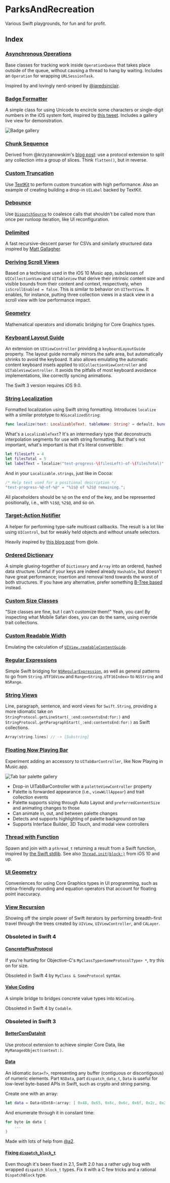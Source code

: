 # ParksAndRecreation

Various Swift playgrounds, for fun and for profit.

## Index

### [Asynchronous Operations](https://github.com/zwaldowski/ParksAndRecreation/blob/master/Latest/Asynchronous%Operations.playground)

Base classes for tracking work inside `OperationQueue` that takes place outside of the queue, without causing a thread to hang by waiting. Includes an `Operation` for wrapping `URLSessionTask`.

Inspired by and lovingly nerd-sniped by [@jaredsinclair](https://github.com/jaredsinclair).

### [Badge Formatter](https://github.com/zwaldowski/ParksAndRecreation/blob/master/Latest/Badge%20Formatter.playground)

A simple class for using Unicode to encircle some characters or single-digit numbers in the iOS system font, inspired by [this tweet](https://twitter.com/Tricertops/status/952265724789129216). Includes a gallery live view for demonstration.

![Badge gallery](https://raw.githubusercontent.com/zwaldowski/ParksAndRecreation/master/Media/2018-01-17%20Badge%20Formatter.png)

### [Chunk Sequence](https://github.com/zwaldowski/ParksAndRecreation/blob/master/Latest/Chunk%20Sequence.playground)

Derived from @krzyzanowskim's [blog post](http://blog.krzyzanowskim.com/2015/10/24/chunksequence-have-cake-and-eat-it/): use a protocol extension to split any collection into a group of slices. Think `flatten()`, but in reverse.

### [Custom Truncation](https://github.com/zwaldowski/ParksAndRecreation/blob/master/Swift-2/CustomTruncation.playground)

Use [TextKit](https://developer.apple.com/library/ios/documentation/StringsTextFonts/Conceptual/TextAndWebiPhoneOS/CustomTextProcessing/CustomTextProcessing.html) to perform custom truncation with high performance. Also an example of creating building a drop-in `UILabel` backed by TextKit.

### [Debounce](https://github.com/zwaldowski/ParksAndRecreation/blob/master/Latest/Debounce.playground)

Use [`DispatchSource`](https://developer.apple.com/reference/dispatch/dispatchsource) to coalesce calls that shouldn't be called more than once per runloop iteration, like UI reconfiguration.

### [Delimited](https://github.com/zwaldowski/ParksAndRecreation/blob/master/Swift-3/Delimited.playground)

A fast recursive-descent parser for CSVs and similarly structured data inspired by [Matt Gallagher](http://www.cocoawithlove.com/2009/11/writing-parser-using-nsscanner-csv.html).

### [Deriving Scroll Views](https://github.com/zwaldowski/ParksAndRecreation/blob/master/Latest/Deriving%20Scroll%20Views.playground)

Based on a technique used in the iOS 10 Music app, subclasses of `UICollectionView` and `UITableView` that derive their intrinsic content size and visible bounds from their content and context, respectively, when `isScrollEnabled = false`. This is similar to behavior on `UITextView`. It enables, for instance, putting three collection views in a stack view in a scroll view with low performance impact.

### [Geometry](https://github.com/zwaldowski/ParksAndRecreation/blob/master/Swift-2/Geometry.playground)

Mathematical operators and idiomatic bridging for Core Graphics types.

### [Keyboard Layout Guide](https://github.com/zwaldowski/ParksAndRecreation/blob/master/Latest/Keyboard%20Layout%20Guide)

An extension on `UIViewController` providing a `keyboardLayoutGuide` property. The layout guide normally mirrors the safe area, but automatically shrinks to avoid the keyboard. It also allows emulating the automatic content keyboard insets applied to `UICollectionViewController` and `UITableViewController`. It avoids the pitfalls of most keyboard avoidance implementations, like correctly syncing animations.

The Swift 3 version requires iOS 9.0.

### [String Localization](https://github.com/zwaldowski/ParksAndRecreation/blob/master/Swift-2/Localize.playground)

Formatted localization using Swift string formatting. Introduces `localize` with
a similar prototype to `NSLocalizedString`:

```swift
func localize(text: LocalizableText, tableName: String? = default, bundle: NSBundle = default, value: String = default, comment: String)
```

What's a `LocalizableText`? It's an intermediary type that deconstructs
interpolation segments for use with string formatting. But that's not important,
what's important is that it's literal convertible:

```swift
let filesLeft = 4
let filesTotal = 5
let labelText = localize("test-progress-\(filesLeft)-of-\(filesTotal)", comment: "Help text used for a positional description")
```

And in your `Localizable.strings`, just like in Cocoa:

```swift
/* Help text used for a positional description */
"test-progress-%@-of-%@" = "%1$@ of %2$@ remaining.";

```

All placeholders should be `%@` on the end of the key, and be represented
positionally, i.e., with `%1$@`, `%2$@`, and so on.

### [Target-Action Notifier](https://github.com/zwaldowski/ParksAndRecreation/blob/master/Latest/Notifier.playground)

A helper for performing type-safe multicast callbacks. The result is a lot like
using `UIControl`, but for weakly held objects and without unsafe selectors.

Heavily inspired by [this blog post](http://oleb.net/blog/2014/07/swift-instance-methods-curried-functions/) from @ole.

### [Ordered Dictionary](https://github.com/zwaldowski/ParksAndRecreation/blob/master/Latest/Ordered%20Dictionary.playground)

A simple glueing-together of `Dictionary` and `Array` into an ordered, hashed data structure. Useful if your keys are indeed already `Hashable`, but doesn't have great performance; insertion and removal tend towards the worst of both structures. If you have any alternative, prefer something [B-Tree based](https://github.com/lorentey/BTree) instead.

### [Custom Size Classes](https://github.com/zwaldowski/ParksAndRecreation/blob/master/Swift-2/Overrides)

"Size classes are fine, but I can't customize them!" Yeah, you can! By inspecting what Mobile Safari does, you can do the same, using override trait collections.

### [Custom Readable Width](https://github.com/zwaldowski/ParksAndRecreation/blob/master/Swift-2/ReadableWidth.playground)

Emulating the calculation of [`UIView.readableContentGuide`](https://developer.apple.com/reference/uikit/uiview/1622644-readablecontentguide).

### [Regular Expressions](https://github.com/zwaldowski/ParksAndRecreation/blob/master/Swift-2/RegularExpression.playground)

Simple Swift bridging for [`NSRegularExpression`](https://developer.apple.com/library/mac/documentation/Foundation/Reference/NSRegularExpression_Class/), as well as general patterns to go from `String.UTF16View` and `Range<String.UTF16Index>` to `NSString` and `NSRange`.

### [String Views](https://github.com/zwaldowski/ParksAndRecreation/blob/master/Latest/String%20Views.playground)

Line, paragraph, sentence, and word views for `Swift.String`, providing a more idiomatic take on `StringProtocol.getLineStart(_:end:contentsEnd:for:)` and `StringProtocol.getParagraphStart(_:end:contentsEnd:for:)` as Swift collections.

```swift
Array(string.lines) // -> [Substring]
```

### [Floating Now Playing Bar](https://github.com/zwaldowski/ParksAndRecreation/blob/master/Latest/Tab%20Bar%20Palette.playground)

Experiment adding an accessory to `UITabBarController`, like Now Playing in Music.​app.

![Tab bar palette gallery](https://raw.githubusercontent.com/zwaldowski/ParksAndRecreation/master/Media/2018-01-17%20Tab%20Bar%20Palette.png)

- Drop-in UITabBarController with a `paletteViewController` property
- Palette is forwarded appearance (i.e., `viewWillAppear`) and trait collection events
- Palette supports sizing through Auto Layout and `preferredContentSize` and animating changes to those
- Can animate in, out, and between palette changes
- Detects and supports highlighting of palette background on tap
- Supports Interface Builder, 3D Touch, and modal view controllers

### [Thread with Function](https://github.com/zwaldowski/ParksAndRecreation/blob/master/Latest/Thread%20with%20Function.playground)

Spawn and join with a `pthread_t` returning a result from a Swift function, inspired by [the Swift stdlib](https://github.com/apple/swift/blob/master/stdlib/private/SwiftPrivatePthreadExtras/SwiftPrivatePthreadExtras.swift). See also [`Thread.init(block:)`](https://developer.apple.com/documentation/foundation/thread/2088561-init) from iOS 10 and up.

### [UI Geometry](https://github.com/zwaldowski/ParksAndRecreation/blob/master/Swift-2/UI%20Geometry.playground)

Conveniences for using Core Graphics types in UI programming, such as retina-friendly
rounding and equation operators that account for floating point inaccuracy.

### [View Recursion](https://github.com/zwaldowski/ParksAndRecreation/blob/master/Swift-2/ViewRecursion.playground)

Showing off the simple power of Swift iterators by performing breadth-first travel through the trees created by `UIView`, `UIViewController`, and `CALayer`.

### Obsoleted in Swift 4

#### [ConcretePlusProtocol](https://github.com/zwaldowski/ParksAndRecreation/blob/master/Swift-2/ConcretePlusProtocol.playground)

If you're hurting for Objective-C's `MyClassType<SomeProtocolType> *`, try this on for size.

Obsoleted in Swift 4 by `MyClass & SomeProtocol` syntax.

#### [Value Coding](https://github.com/zwaldowski/ParksAndRecreation/blob/master/Latest/ValueCodable.playground)

A simple bridge to bridges concrete value types into `NSCoding`.

Obsoleted in Swift 4 by `Codable`.

### Obsoleted in Swift 3

#### [BetterCoreDataInit](https://github.com/zwaldowski/ParksAndRecreation/blob/master/Swift-2/BetterCoreDataInit.playground)

Use protocol extension to achieve simpler Core Data, like `MyManagedObject(context:)`.

#### [Data](https://github.com/zwaldowski/ParksAndRecreation/blob/master/Swift-2/Data.playground)

An idiomatic `Data<T>`, representing any buffer (contiguous or discontiguous) of
numeric elements. Part `NSData`, part `dispatch_data_t`, `Data` is useful for
low-level byte-based APIs in Swift, such as crypto and string parsing.

Create one with an array:

```swift
let data = Data<UInt8>(array: [ 0x48, 0x65, 0x6c, 0x6c, 0x6f, 0x2c, 0x20, 0x57, 0x6f, 0x72, 0x6c, 0x64, 0x21 ])
```

And enumerate through it in constant time:

```swift
for byte in data {
	...
}
```

Made with lots of help from [@a2](https://github.com/a2).

#### [Fixing `dispatch_block_t`](https://github.com/zwaldowski/ParksAndRecreation/blob/master/Swift-2/DispatchBlock.playground)

Even though it's been fixed in 2.1, Swift 2.0 has a rather ugly bug with wrapped `dispatch_block_t` types. Fix it with a C few tricks and a rational `DispatchBlock` type.
